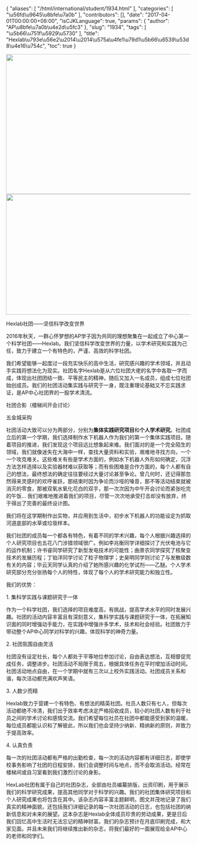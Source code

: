 {
    "aliases": [
        "/html/international/student/1934.html"
    ],
    "categories": [
        "\u56fd\u9645\u8bfe\u7a0b"
    ],
    "contributors": [],
    "date": "2017-04-01T00:00:00+08:00",
    "isCJKLanguage": true,
    "params": {
        "author": "AP\u8bfe\u7a0b\u4e2d\u5fc3"
    },
    "slug": "1934",
    "tags": [
        "\u5b66\u751f\u5929\u5730"
    ],
    "title": "Hexlab\u793e\u56e2\u2014\u2014\u575a\u4fe1\u79d1\u5b66\u6539\u53d8\u4e16\u754c",
    "toc": true
}


<img
    src="https://cdn.tfls.online/mirror/full/538bb2d248e27f360cb2e9deb4ad60e772272e62.jpg"
    style="display:block;margin-left:auto;margin-right:auto;"
    decoding="async"
    fetchpriority="auto"
    loading="lazy"
    height="382"
    width="554"
/>
<img
    src="https://cdn.tfls.online/mirror/full/2918b7e0f8a74031a6b2a97e45fa626b007026b0.jpg"
    style="display:block;margin-left:auto;margin-right:auto;"
    decoding="async"
    fetchpriority="auto"
    loading="lazy"
    height="329"
    width="600"
/>




  





Hexlab社团——坚信科学改变世界




2016年秋天，一群心怀梦想的AP学子因为共同的理想聚集在一起成立了中心第一个科学社团——Hexlab。我们坚信科学改变世界的力量，以学术研究和实践为己任，致力于建立一个有特色的，严谨、高效的科学社团。




我们希望能够一起度过一段充实快乐的高中生活，研究感兴趣的学术领域，并且动手实践将想法化为现实。社团名字Hexlab是从六位社团大佬的名字中各取一字而成，体现出社团团结一致、平等民主的精神，随后又加入一名成员，组成七位社团始创成员。我们的社团活动集实践与研究于一身，既注重理论基础又不忘实践求证，是AP中心社团界的一股学术清流。









社团合影（楼梯间开会讨论）




五金城采购    









社团活动大致可以分为两部分，分别为**集体实践研究项目**和**个人学术研究**。社团成立后的第一个学期，我们选择制作水下机器人作为我们的第一个集体实践项目。随着项目的推进，我们发现这个项目远比想象起来难。我们面对的是一个完全陌生的领域，我们就像迷失在大海中一样，查找大量资料和实验，艰难地寻找方向，一个一个攻克难关。这些难关有些是学术方面的，例如水下机器人外形如何确定，沉浮方法怎样选择以及实验器材难以获取等；而有些困难是合作方面的，每个人都有自己的想法，最终想法的确定往往要经过大量讨论甚至争论。曾几何时，还记得那忽然得来灵感时的欢呼雀跃，那结束时因为争论而沙哑的嗓音，那不等活动结束就被消灭的零食，那被双氧水氧化花白的双手，那一次次因为中午开会讨论而紧张吃完的午饭… 我们艰难地推进着我们的项目，尽管一次次地承受打击却没有放弃，终于得出了完善的最终设计图。









我们将在这学期制作出实物，并应用到生活中，初步水下机器人的功能设定为抓取河道底部的水草或垃圾样本。









我们社团的成员每一个都各有特色，有着不同的学术兴趣，每个人根据兴趣选择的个人研究项目也五花八门涉猎领域很广。例如李兆衡同学详细探讨了光伏电池与它的运作机制；许书睿同学研究了新型发电技术的可能性；曲景农同学探究了核聚变技术的发展历程；丁铂洋同学讨论了粒子物理学；史昊明同学则讨论了与发散级数有关的内容；毕云天同学认真的介绍了她所感兴趣的化学试剂——乙醚。个人学术研究部分充分张扬每个人的特性，体现了每个人的学术研究能力和独立性。




我们的优势：




1. 集科学实践与课题研究于一体




作为一个科学社团，我们选择的项目难度高，有挑战，提高学术水平的同时发展兴趣。社团的活动内容丰富且有深刻意义，集科学实践与课题研究于一体，在拓展知识面的同时增强动手能力，在实践中增强许多学术，技术和社会经验。社团致力于带动整个AP中心同学对科学的兴趣，体现科学的神奇力量。




2. 社团氛围自由灵活




社团没有设定社长，每个人都处于平等地位参加讨论，自由表达想法，互相督促完成任务，调整进步。社团活动不局限于周五，根据具体任务在平时增加活动时间。社团活动地点自由，在一个学期中就有三次以上校外实践活动。社团成员关系和谐，每次活动都充满欢声笑语。




3. 人数少而精




Hexlab致力于营建一个有特色、有想法的精英社团。社员人数只有七人，但每次活动都绝不冷清，我们出于效率考虑决定严格招收成员，较小的社团人数有利于社员之间的学术讨论和感情交流。我们希望每位社员在社团中都能感受到家的温暖，每位成员都能认识和了解彼此，所以我们也会坚持少纳新、精纳新的原则，并致力于提高效率。




4. 认真负责




每一次的社团活动都有严格的出勤检查，每一次的活动内容都有详细日志，即使学校事务影响了社团的日程安排，我们会调整时间与地点，而不会取消活动。经常在楼梯间或自习室看到我们激烈讨论的身影。









HexLab社团有属于自己的社团杂志，全部由社员编纂排版，出资印刷，用于展示我们的科学研究成果，提高其他同学对于科学的兴趣。我们的社团集体研究项目和个人研究成果也将包含在其中。该杂志内容丰富主题鲜明，图文并茂地记录了我们真实的精神面貌，还包括我们详细记录的每一次社团活动的日志，也包括社团的纳新信息和对未来的展望。这本杂志是Hexlab全体成员珍贵的劳动成果，更是日后我们回忆高中生活时无法忘记的精神财富。我们的杂志预计在月底印刷完成，和大家见面。并且未来我们将继续推出新的杂志，将我们最好的一面展现给全AP中心的老师和同学们。









  



